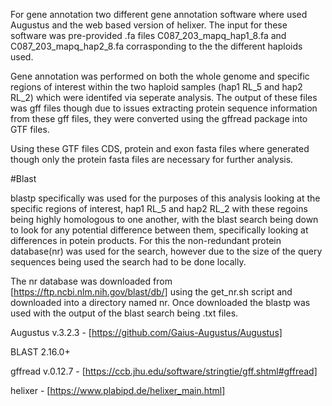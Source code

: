 For gene annotation two different gene annotation software where used Augustus and the web based version of helixer. The input for these software was pre-provided .fa files C087_203_mapq_hap1_8.fa and C087_203_mapq_hap2_8.fa corrasponding to the the different haploids used. 

Gene annotation was performed on both the whole genome and specific regions of interest within the two haploid samples (hap1 RL_5 and hap2 RL_2) which were identifed via seperate analysis. The output of these files was gff files though due to issues extracting protein sequence information from these gff files, they were converted using the gffread package into GTF files.

Using these GTF files CDS, protein and exon fasta files where generated though only the protein fasta files are necessary for further analysis. 

#Blast

blastp specifically was used for the purposes of this analysis looking at the specific regions of interest, hap1 RL_5 and hap2 RL_2 with these regoins being highly homologous to one another, with the blast search being down to look for any potential difference between them, specifically looking at differences in potein products. For this the non-redundant protein database(nr) was used for the search, however due to the size of the query sequences being used the search had to be done locally.

The nr database was downloaded from [https://ftp.ncbi.nlm.nih.gov/blast/db/] using the get_nr.sh script and downloaded into a directory named nr. Once downloaded the blastp was used with the output of the blast search being .txt files.












Augustus v.3.2.3 - [https://github.com/Gaius-Augustus/Augustus]

 BLAST 2.16.0+

gffread v.0.12.7 - [https://ccb.jhu.edu/software/stringtie/gff.shtml#gffread]

helixer - [https://www.plabipd.de/helixer_main.html]
